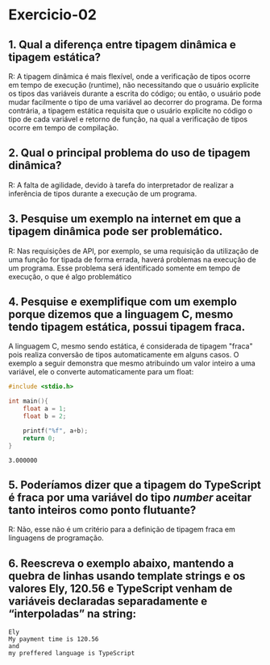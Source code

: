 # Exercicio-02

## 1. Qual a diferença entre tipagem dinâmica e tipagem estática?

R: A tipagem dinâmica é mais flexível, onde a verificação de tipos ocorre em tempo de execução (runtime), não necessitando que o usuário explicite os tipos das variáveis durante a escrita do código; ou então, o usuário pode mudar facilmente o tipo de uma variável ao decorrer do programa. De forma contrária, a tipagem estática requisita que o usuário explicite no código o tipo de cada variável e retorno de função, na qual a verificação de tipos ocorre em tempo de compilação.
## 2. Qual o principal problema do uso de tipagem dinâmica?

R: A falta de agilidade, devido à tarefa do interpretador de realizar a inferência de tipos durante a execução de um programa.
## 3. Pesquise um exemplo na internet em que a tipagem dinâmica pode ser problemático.

R: Nas requisições de API, por exemplo, se uma requisição da utilização de uma função for tipada de forma errada, haverá problemas na execução de um programa. Esse problema será identificado somente em tempo de execução, o que é algo problemático
## 4. Pesquise e exemplifique com um exemplo porque dizemos que a linguagem C, mesmo tendo tipagem estática, possui tipagem fraca.

A linguagem C, mesmo sendo estática, é considerada de tipagem "fraca" pois realiza conversão de tipos automaticamente em alguns casos. O exemplo a seguir demonstra que mesmo atribuindo um valor inteiro a uma variável, ele o converte automaticamente para um float:

``` C
#include <stdio.h>

int main(){
    float a = 1;
    float b = 2;

    printf("%f", a+b);
    return 0;
}
```

```Saida
3.000000
```

## 5. Poderíamos dizer que a tipagem do TypeScript é fraca por uma variável do tipo _number_ aceitar tanto inteiros como ponto flutuante?

R: Não, esse não é um critério para a definição de tipagem fraca em linguagens de programação.
## 6. Reescreva o exemplo abaixo, mantendo a quebra de linhas usando template strings e os valores Ely, 120.56 e TypeScript venham de variáveis declaradas separadamente e “interpoladas” na string:
```
Ely
My payment time is 120.56
and
my preffered language is TypeScript
```

